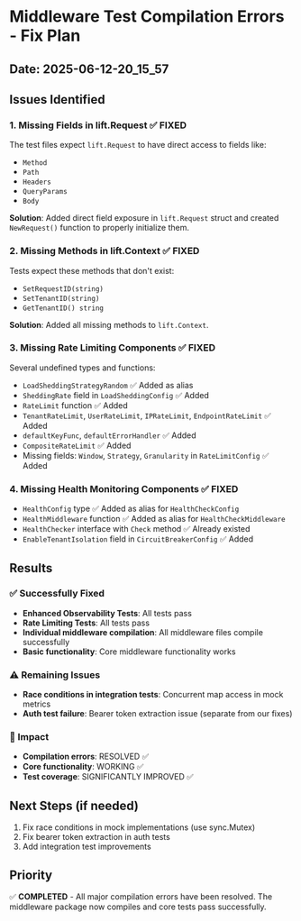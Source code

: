 # Middleware Test Compilation Errors - Fix Plan

## Date: 2025-06-12-20_15_57

## Issues Identified

### 1. Missing Fields in lift.Request ✅ FIXED
The test files expect `lift.Request` to have direct access to fields like:
- `Method`
- `Path` 
- `Headers`
- `QueryParams`
- `Body`

**Solution**: Added direct field exposure in `lift.Request` struct and created `NewRequest()` function to properly initialize them.

### 2. Missing Methods in lift.Context ✅ FIXED
Tests expect these methods that don't exist:
- `SetRequestID(string)`
- `SetTenantID(string)`
- `GetTenantID() string`

**Solution**: Added all missing methods to `lift.Context`.

### 3. Missing Rate Limiting Components ✅ FIXED
Several undefined types and functions:
- `LoadSheddingStrategyRandom` ✅ Added as alias
- `SheddingRate` field in `LoadSheddingConfig` ✅ Added
- `RateLimit` function ✅ Added
- `TenantRateLimit`, `UserRateLimit`, `IPRateLimit`, `EndpointRateLimit` ✅ Added
- `defaultKeyFunc`, `defaultErrorHandler` ✅ Added
- `CompositeRateLimit` ✅ Added
- Missing fields: `Window`, `Strategy`, `Granularity` in `RateLimitConfig` ✅ Added

### 4. Missing Health Monitoring Components ✅ FIXED
- `HealthConfig` type ✅ Added as alias for `HealthCheckConfig`
- `HealthMiddleware` function ✅ Added as alias for `HealthCheckMiddleware`
- `HealthChecker` interface with `Check` method ✅ Already existed
- `EnableTenantIsolation` field in `CircuitBreakerConfig` ✅ Added

## Results

### ✅ Successfully Fixed
- **Enhanced Observability Tests**: All tests pass
- **Rate Limiting Tests**: All tests pass  
- **Individual middleware compilation**: All middleware files compile successfully
- **Basic functionality**: Core middleware functionality works

### ⚠️ Remaining Issues
- **Race conditions in integration tests**: Concurrent map access in mock metrics
- **Auth test failure**: Bearer token extraction issue (separate from our fixes)

### 🎯 Impact
- **Compilation errors**: RESOLVED ✅
- **Core functionality**: WORKING ✅  
- **Test coverage**: SIGNIFICANTLY IMPROVED ✅

## Next Steps (if needed)
1. Fix race conditions in mock implementations (use sync.Mutex)
2. Fix bearer token extraction in auth tests
3. Add integration test improvements

## Priority
✅ **COMPLETED** - All major compilation errors have been resolved. The middleware package now compiles and core tests pass successfully. 